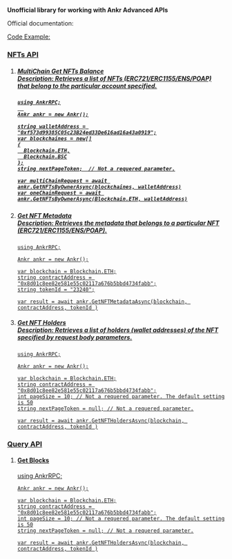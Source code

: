 <strong>Unofficial library for working with Ankr Advanced APIs</strong>

Official documentation: <a href="https://www.ankr.com/docs/advanced-api/overview/" target="_blank"/>

Code Example:

<h3>NFTs API</h3>

<ol>
  <li>
    <h5>
      MultiChain Get NFTs Balance<br>Description: Retrieves a list of NFTs (ERC721/ERC1155/ENS/POAP) that belong to the particular account specified.
      <h5/>
    
    using AnkrRPC;
      
    Ankr ankr = new Ankr();
    
    string walletAddress = "0xf573d99385C05c23B24ed33De616ad16a43a0919";
    var blockchaines = new[]
    {
      Blockchain.ETH,
      Blockchain.BSC
    };
    string nextPageToken;  // Not a requered parameter.
    
    var multiChainRequest = await ankr.GetNFTsByOwnerAsync(blockchaines, walletAddress)
    var oneChainRequest = await ankr.GetNFTsByOwnerAsync(Blockchain.ETH, walletAddress)
  </li>
  
  <li>
    <h5>
      Get NFT Metadata<br>Description: Retrieves the metadata that belongs to a particular NFT (ERC721/ERC1155/ENS/POAP).
    </h5>

    
    using AnkrRPC;
    
    Ankr ankr = new Ankr();
    
    var blockchain = Blockchain.ETH;
    string contractAddress = "0x8d01c8ee82e581e55c02117a676b5bbd4734fabb";
    string tokenId = "23240";
    
    var result = await ankr.GetNFTMetadataAsync(blockchain, contractAddress, tokenId )
  </li>
  
  <li>
    <h5>Get NFT Holders<br>
      Description: Retrieves a list of holders (wallet addresses) of the NFT specified by request body parameters.
    </h5>

    using AnkrRPC;
    
    Ankr ankr = new Ankr();
    
    var blockchain = Blockchain.ETH;
    string contractAddress = "0x8d01c8ee82e581e55c02117a676b5bbd4734fabb";
    int pageSize = 10; // Not a requered parameter. The default setting is 50
    string nextPageToken = null; // Not a requered parameter.
    
    var result = await ankr.GetNFTHoldersAsync(blockchain, contractAddress, tokenId )
  </li>
</ol>

<h3>Query API</h3>

<ol>
  <li>
    <h4>Get Blocks</h4>
    using AnkrRPC;
    
    Ankr ankr = new Ankr();
    
    var blockchain = Blockchain.ETH;
    string contractAddress = "0x8d01c8ee82e581e55c02117a676b5bbd4734fabb";
    int pageSize = 10; // Not a requered parameter. The default setting is 50
    string nextPageToken = null; // Not a requered parameter.
    
    var result = await ankr.GetNFTHoldersAsync(blockchain, contractAddress, tokenId )
  </li>
</ol>

